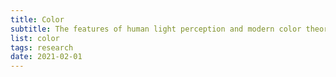 ```yaml
---
title: Color
subtitle: The features of human light perception and modern color theory
list: color
tags: research
date: 2021-02-01
---
```


